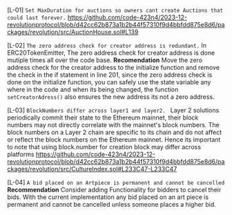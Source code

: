 [L-01] `Set MaxDuration for auctions so owners cant create Auctions that could last forever.` 
https://github.com/code-423n4/2023-12-revolutionprotocol/blob/d42cc62b873a1b2b44f57310f9d4bbfdd875e8d6/packages/revolution/src/AuctionHouse.sol#L139

[L-02] `The zero address check for creator address is redundant.` 
In ERC20TokenEmitter, The zero address check for creator address is done mutiple times all over the code base. 
**Recomendation**
Move the zero address check for the creator address to the initialize function and remove the check in the if statement in line 201, since the zero address check is done on the initialize function, you can safely use the state variable any where in the code and when its being changed, the function `setCreatorAdress()` also ensures the new address its not a zero address. 

[L-03] `BlockNumbers differ across layer1 and layer2. `
Layer 2 solutions periodically commit their state to the Ethereum mainnet, their block numbers may not directly correlate with the mainnet's block numbers. The block numbers on a Layer 2 chain are specific to its chain and do not affect or reflect the block numbers on the Ethereum mainnet. Hence its important to note that using block.number for creation block may differ across platforms
https://github.com/code-423n4/2023-12-revolutionprotocol/blob/d42cc62b873a1b2b44f57310f9d4bbfdd875e8d6/packages/revolution/src/CultureIndex.sol#L233C47-L233C47

[L-04] `A bid placed on an Artpiece is permanent and cannot be cancelled`
**Recommendation**
Consider adding Functionality for bidders to cancel their bids. With the current implementation any bid placed on an art piece is permanent and cannot be cancelled unless someone places a higher bid. 